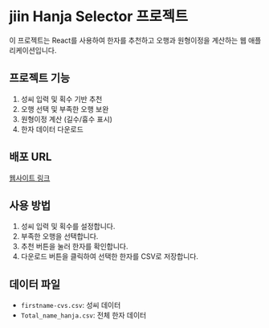 # jiin  Hanja Selector 프로젝트



이 프로젝트는 React를 사용하여 한자를 추천하고 오행과 원형이정을 계산하는 웹 애플리케이션입니다.

## 프로젝트 기능
1. 성씨 입력 및 획수 기반 추천
2. 오행 선택 및 부족한 오행 보완
3. 원형이정 계산 (길수/흉수 표시)
4. 한자 데이터 다운로드

## 배포 URL
[웹사이트 링크](https://<사용자명>.github.io/<리포지토리명>)

## 사용 방법
1. 성씨 입력 및 획수를 설정합니다.
2. 부족한 오행을 선택합니다.
3. 추천 버튼을 눌러 한자를 확인합니다.
4. 다운로드 버튼을 클릭하여 선택한 한자를 CSV로 저장합니다.

## 데이터 파일
- `firstname-cvs.csv`: 성씨 데이터
- `Total_name_hanja.csv`: 전체 한자 데이터
